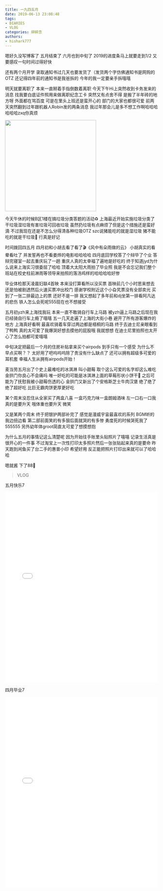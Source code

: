 ```yaml
---
title: 一九四五月
date: 2019-06-13 23:08:48
tags: 
- DIARIES
- VLOG
categories: 碎碎念
authors:
- hishark777
---
```


嗯好久没写博客了
五月结束了
六月也到中旬了
2019的进度条马上就要走到1/2
又要感叹一句时间过得好快
<!--more-->
还有两个月开学
录取通知书过几天也要发货了（发货两个字仿佛通知书是网购的OTZ
还记得四年前的通知书是我爸拆的
今年的我一定要亲手拆嘻嘻

明天就要离职了
本来一直掰着手指倒数着离职
今天下午Hi上突然收到卡务发来的消息
找我要白底证件照用来做离职纪念工卡
突然又有点舍不得
是搬了半年砖的地方呀
外面都在骂百度
可是在里头上班还是蛮开心的
部门的大家也都很可爱
前两天突然翻到过年跟机器人Robin发的两条消息
我过年那会儿是多不想工作啊哈哈哈哈哈哈zxq你真烦

<image width="300" src="https://user-images.githubusercontent.com/29684201/59442981-cfa6d300-8e2d-11e9-9e09-d551e7be93e3.png">

今天午休的时候B区1楼在搞垃圾分类答题的活动♻️
上海最近开始实施垃圾分类了
干垃圾湿垃圾有害垃圾可回收垃圾
虽然扔垃圾有点麻烦了但是这个措施还是蛮好滴
不过我现在还是不怎么分得清各种垃圾OTZ
szc说猪能吃的就是湿垃圾 猪不能吃的就是干垃圾🐖
行真是好记

时间拨回四五月
四月初和小胡去看了看了🎬《风中有朵雨做的云》
小胡真实的看晕看吐了 并发誓再也不看娄烨的电影哈哈哈哈
四月底回学校答了个辩毕了个业
答辩完寝室一起去重庆玩了一趟
重庆人真的太幸福了遍地是好吃的
终于知道jyd为什么说来上海实习很委屈了哈哈
顶着大太阳大雨拍了毕业照
我是不会忘记我们整个班站在校史柱前淋雨等领导来拍照的落汤鸡样的哈哈哈哈好惨

毕业体检那天凌晨妇联4首映
本来没打算看所以没买票
首映前几个小时思来想去还是怕被剧透然后火速买票冲出校门
感谢学校附近这个小旮旯票没有全部卖光
买到了一张二排最边上的票 还好不是一排
我又想起了多年前和dj坐第一排看阿凡达的悲伤
铁人怎么会死呢555现在也不想接受

五月初yzh来上海找我玩
本来一直不敢骑自行车上马路
被yzh逼上马路之后现在我已经骑自行车上瘾了嘻嘻
五一几天走遍了上海的大街小巷
避开了所有游客爆炸的地方
上海真好看啊 最喜欢骑着车穿过两边都是梧桐的马路
终于去迪士尼亲眼看到了鸭鸭
真的太可爱了我爆哭好想去摸他的屁股哦 我就想想
在迪士尼里拍照也太开心了怎么拍都可爱嘻嘻

中旬决定把最后一个月的住房补贴拿来买个airpods
到手只有一个感受 为什么不早点买啊？？
太好用了吧呜呜呜除了贵没有什么缺点了
还可以拥有超级多可爱的耳机套
幸福人生从拥有airpods开始！

麦当劳五月出了个史上最难吃的冰淇淋
叫小甜莓 取个这么可爱的名字却这么难吃金拱门你良心不会痛吗
唯一好吃的可能是冰淇淋上面的草莓形状小饼干🙂
之后可能为了抚慰我被小甜莓伤透的心
金拱门又新出了个安格斯芝士牛肉汉堡 
绝了绝了绝了超好吃 比巨无霸肉饼更厚更好吃

某个周末没忍住从全家买了两盒八喜
一盒巧克力味一盒朗姆酒味
左一口右一口我真的是要升天
哦体重也要升天 微笑

又是某两个周末
终于把银护两部补完了
感觉是漫威宇宙最喜欢的系列
BGM听的我边扭边看
第二部前面笑的有多狠后面就哭的有多惨
勇度死的时候哭死我了555555
另外幼年体groot简直太可爱了想摸想抱

为什么五月的事情记这么清楚呢
因为开始往手账里头贴照片了嘻嘻
记录生活真是很开心的一件事
不过淘宝上一次性打印太多照片然后一张张贴起来真的是要命
昨天跑到闲鱼买了台二手的惠普小印 希望好用 
反正能把照片打印出来就可以了哈哈哈

嗯就酱
下了88👋

>VLOG

五月快乐7
<iframe src="//player.bilibili.com/player.html?aid=55061941&cid=96275227&page=1" scrolling="no" border="0" frameborder="no" framespacing="0" allowfullscreen="true" width="100%" height="625"> </iframe>

四月毕业7
<iframe src="//player.bilibili.com/player.html?aid=52668069&cid=92155273&page=1" scrolling="no" border="0" frameborder="no" framespacing="0" allowfullscreen="true" width="100%" height="625"> </iframe>

